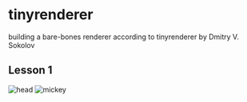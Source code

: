 # tinyrenderer
building a bare-bones renderer according to tinyrenderer by Dmitry V. Sokolov

## Lesson 1

![head](images/wireframe/head.tga)
![mickey](images/wireframe/mickey.tga)